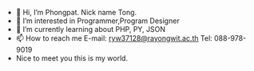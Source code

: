 - 👋 Hi, I’m Phongpat. Nick name Tong.
- 👀 I’m interested in Programmer,Program Designer
- 🌱 I’m currently learning about PHP, PY, JSON 
- 📫 How to reach me E-mail: ryw37128@rayongwit.ac.th Tel: 088-978-9019 
- Nice to meet you this is my world.

